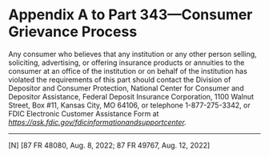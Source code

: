 # Appendix A to Part 343—Consumer Grievance Process


Any consumer who believes that any institution or any other person selling, soliciting, advertising, or offering insurance products or annuities to the consumer at an office of the institution or on behalf of the institution has violated the requirements of this part should contact the Division of Depositor and Consumer Protection, National Center for Consumer and Depositor Assistance, Federal Deposit Insurance Corporation, 1100 Walnut Street, Box #11, Kansas City, MO 64106, or telephone 1-877-275-3342, or FDIC Electronic Customer Assistance Form at *https://ask.fdic.gov/fdicinformationandsupportcenter.*


---

[N] [87 FR 48080, Aug. 8, 2022; 87 FR 49767, Aug. 12, 2022]






